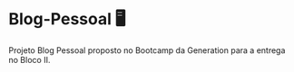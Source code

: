 # Blog-Pessoal 🖥

Projeto Blog Pessoal proposto no Bootcamp da Generation para a entrega no Bloco II.
